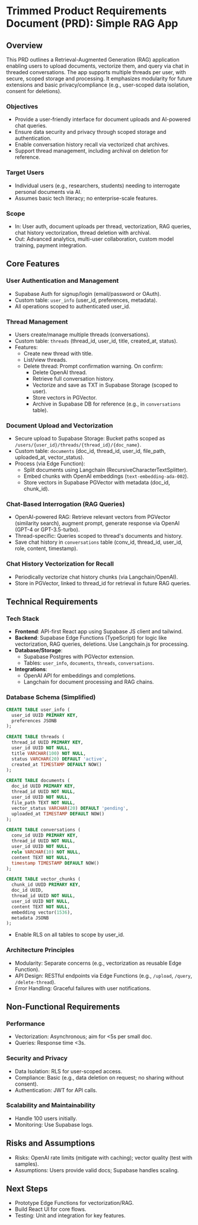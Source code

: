 # Trimmed Product Requirements Document (PRD): Simple RAG App

## Overview
This PRD outlines a Retrieval-Augmented Generation (RAG) application enabling users to upload documents, vectorize them, and query via chat in threaded conversations. The app supports multiple threads per user, with secure, scoped storage and processing. It emphasizes modularity for future extensions and basic privacy/compliance (e.g., user-scoped data isolation, consent for deletions).

### Objectives
- Provide a user-friendly interface for document uploads and AI-powered chat queries.
- Ensure data security and privacy through scoped storage and authentication.
- Enable conversation history recall via vectorized chat archives.
- Support thread management, including archival on deletion for reference.

### Target Users
- Individual users (e.g., researchers, students) needing to interrogate personal documents via AI.
- Assumes basic tech literacy; no enterprise-scale features.

### Scope
- In: User auth, document uploads per thread, vectorization, RAG queries, chat history vectorization, thread deletion with archival.
- Out: Advanced analytics, multi-user collaboration, custom model training, payment integration.

## Core Features

### User Authentication and Management
- Supabase Auth for signup/login (email/password or OAuth).
- Custom table: `user_info` (user_id, preferences, metadata).
- All operations scoped to authenticated user_id.

### Thread Management
- Users create/manage multiple threads (conversations).
- Custom table: `threads` (thread_id, user_id, title, created_at, status).
- Features:
  - Create new thread with title.
  - List/view threads.
  - Delete thread: Prompt confirmation warning. On confirm:
    - Delete OpenAI thread.
    - Retrieve full conversation history.
    - Vectorize and save as TXT in Supabase Storage (scoped to user).
    - Store vectors in PGVector.
    - Archive in Supabase DB for reference (e.g., in `conversations` table).

### Document Upload and Vectorization
- Secure upload to Supabase Storage: Bucket paths scoped as `/users/{user_id}/threads/{thread_id}/{doc_name}`.
- Custom table: `documents` (doc_id, thread_id, user_id, file_path, uploaded_at, vector_status).
- Process (via Edge Function):
  - Split documents using Langchain (RecursiveCharacterTextSplitter).
  - Embed chunks with OpenAI embeddings (`text-embedding-ada-002`).
  - Store vectors in Supabase PGVector with metadata (doc_id, chunk_id).

### Chat-Based Interrogation (RAG Queries)
- OpenAI-powered RAG: Retrieve relevant vectors from PGVector (similarity search), augment prompt, generate response via OpenAI (GPT-4 or GPT-3.5-turbo).
- Thread-specific: Queries scoped to thread's documents and history.
- Save chat history in `conversations` table (conv_id, thread_id, user_id, role, content, timestamp).

### Chat History Vectorization for Recall
- Periodically vectorize chat history chunks (via Langchain/OpenAI).
- Store in PGVector, linked to thread_id for retrieval in future RAG queries.

## Technical Requirements

### Tech Stack
- **Frontend**: API-first React app using Supabase JS client and tailwind.
- **Backend**: Supabase Edge Functions (TypeScript) for logic like vectorization, RAG queries, deletions. Use Langchain.js for processing.
- **Database/Storage**:
  - Supabase Postgres with PGVector extension.
  - Tables: `user_info`, `documents`, `threads`, `conversations`.
- **Integrations**:
  - OpenAI API for embeddings and completions.
  - Langchain for document processing and RAG chains.

### Database Schema (Simplified)
```sql
CREATE TABLE user_info (
  user_id UUID PRIMARY KEY,
  preferences JSONB
);

CREATE TABLE threads (
  thread_id UUID PRIMARY KEY,
  user_id UUID NOT NULL,
  title VARCHAR(100) NOT NULL,
  status VARCHAR(20) DEFAULT 'active',
  created_at TIMESTAMP DEFAULT NOW()
);

CREATE TABLE documents (
  doc_id UUID PRIMARY KEY,
  thread_id UUID NOT NULL,
  user_id UUID NOT NULL,
  file_path TEXT NOT NULL,
  vector_status VARCHAR(20) DEFAULT 'pending',
  uploaded_at TIMESTAMP DEFAULT NOW()
);

CREATE TABLE conversations (
  conv_id UUID PRIMARY KEY,
  thread_id UUID NOT NULL,
  user_id UUID NOT NULL,
  role VARCHAR(10) NOT NULL,
  content TEXT NOT NULL,
  timestamp TIMESTAMP DEFAULT NOW()
);

CREATE TABLE vector_chunks (
  chunk_id UUID PRIMARY KEY,
  doc_id UUID,
  thread_id UUID NOT NULL,
  user_id UUID NOT NULL,
  content TEXT NOT NULL,
  embedding vector(1536),
  metadata JSONB
);
```
- Enable RLS on all tables to scope by user_id.

### Architecture Principles
- Modularity: Separate concerns (e.g., vectorization as reusable Edge Function).
- API Design: RESTful endpoints via Edge Functions (e.g., `/upload`, `/query`, `/delete-thread`).
- Error Handling: Graceful failures with user notifications.

## Non-Functional Requirements

### Performance
- Vectorization: Asynchronous; aim for <5s per small doc.
- Queries: Response time <3s.

### Security and Privacy
- Data Isolation: RLS for user-scoped access.
- Compliance: Basic (e.g., data deletion on request; no sharing without consent).
- Authentication: JWT for API calls.

### Scalability and Maintainability
- Handle 100 users initially.
- Monitoring: Use Supabase logs.

## Risks and Assumptions
- Risks: OpenAI rate limits (mitigate with caching); vector quality (test with samples).
- Assumptions: Users provide valid docs; Supabase handles scaling.

## Next Steps
- Prototype Edge Functions for vectorization/RAG.
- Build React UI for core flows.
- Testing: Unit and integration for key features.